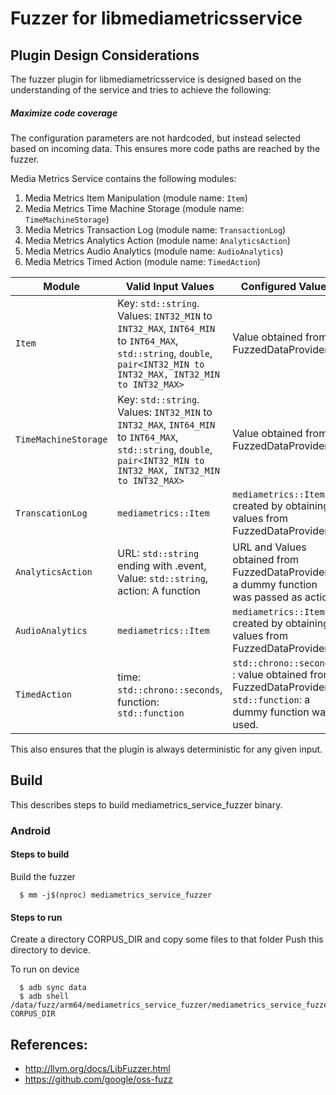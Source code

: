# Fuzzer for libmediametricsservice

## Plugin Design Considerations
The fuzzer plugin for libmediametricsservice is designed based on the
understanding of the service and tries to achieve the following:

##### Maximize code coverage
The configuration parameters are not hardcoded, but instead selected based on
incoming data. This ensures more code paths are reached by the fuzzer.

Media Metrics Service contains the following modules:
1. Media Metrics Item Manipulation (module name: `Item`)
2. Media Metrics Time Machine Storage (module name: `TimeMachineStorage`)
3. Media Metrics Transaction Log (module name: `TransactionLog`)
4. Media Metrics Analytics Action (module name: `AnalyticsAction`)
5. Media Metrics Audio Analytics (module name: `AudioAnalytics`)
6. Media Metrics Timed Action (module name: `TimedAction`)

| Module| Valid Input Values| Configured Value|
|------------- |-------------| ----- |
| `Item` | Key: `std::string`. Values: `INT32_MIN` to `INT32_MAX`, `INT64_MIN` to `INT64_MAX`, `std::string`, `double`, `pair<INT32_MIN to INT32_MAX, INT32_MIN to INT32_MAX>` | Value obtained from FuzzedDataProvider |
| `TimeMachineStorage`   | Key: `std::string`. Values: `INT32_MIN` to `INT32_MAX`, `INT64_MIN` to `INT64_MAX`, `std::string`, `double`, `pair<INT32_MIN to INT32_MAX, INT32_MIN to INT32_MAX>` | Value obtained from FuzzedDataProvider |
| `TranscationLog`   | `mediametrics::Item` | `mediametrics::Item` created by obtaining values from FuzzedDataProvider|
| `AnalyticsAction`   | URL: `std::string` ending with .event, Value: `std::string`, action: A function | URL and Values obtained from FuzzedDataProvider, a dummy function was passed as action|
| `AudioAnalytics`   | `mediametrics::Item` | `mediametrics::Item` created by obtaining values from FuzzedDataProvider|
| `TimedAction`   | time: `std::chrono::seconds`, function: `std::function` | `std::chrono::seconds` : value obtained from FuzzedDataProvider, `std::function`: a dummy function was used. |

This also ensures that the plugin is always deterministic for any given input.

## Build

This describes steps to build mediametrics_service_fuzzer binary.

### Android

#### Steps to build
Build the fuzzer
```
  $ mm -j$(nproc) mediametrics_service_fuzzer
```

#### Steps to run
Create a directory CORPUS_DIR and copy some files to that folder
Push this directory to device.

To run on device
```
  $ adb sync data
  $ adb shell /data/fuzz/arm64/mediametrics_service_fuzzer/mediametrics_service_fuzzer CORPUS_DIR
```

## References:
 * http://llvm.org/docs/LibFuzzer.html
 * https://github.com/google/oss-fuzz
